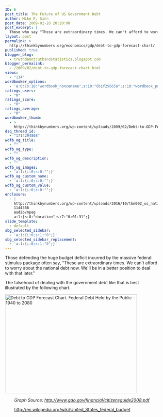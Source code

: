 ```yaml
---
ID: 6
post_title: The Future of US Government Debt
author: Mike P. Sinn
post_date: 2009-02-28 20:20:00
post_excerpt: |
  Those who say "These are extraordinary times. We can't afford to worry about the national debt now. We'll be in a better position to deal with that later." should check out these projections.
layout: post
permalink: >
  http://thinkbynumbers.org/economics/gdp/debt-to-gdp-forecast-chart/
published: true
blogger_blog:
  - truthdamntruthandstatistics.blogspot.com
blogger_permalink:
  - /2009/02/debt-to-gdp-forecast-chart.html
views:
  - "134"
wordbooker_options:
  - 'a:8:{s:18:"wordbook_noncename";s:10:"6b1f29665a";s:18:"wordbook_page_post";s:4:"-100";s:18:"wordbook_orandpage";s:1:"2";s:23:"wordbook_default_author";s:1:"2";s:23:"wordbook_extract_length";s:2:"10";s:19:"wordbook_actionlink";s:3:"100";s:18:"wordbook_attribute";s:0:"";s:29:"wordbooker_status_update_text";s:0:"";}'
ratings_users:
  - "0"
ratings_score:
  - "0"
ratings_average:
  - "0"
wordbooker_thumb:
  - >
    http://thinkbynumbers.org/wp-content/uploads/2009/02/Debt-to-GDP-Forecast-Chart-90x90.png
dsq_thread_id:
  - "1714294808"
wdfb_og_title:
  - ""
wdfb_og_type:
  - ""
wdfb_og_description:
  - ""
wdfb_og_images:
  - 'a:1:{i:0;s:0:"";}'
wdfb_og_custom_name:
  - 'a:1:{i:0;s:0:"";}'
wdfb_og_custom_value:
  - 'a:1:{i:0;s:0:"";}'
enclosure:
  - |
    http://thinkbynumbers.org/wp-content/uploads/2016/10/tbn002_us_national_debt.mp3
    1144356
    audio/mpeg
    a:1:{s:8:"duration";s:7:"0:01:31";}
slide_template:
  - default
sbg_selected_sidebar:
  - 'a:1:{i:0;s:1:"0";}'
sbg_selected_sidebar_replacement:
  - 'a:1:{i:0;s:1:"0";}'
---
```

Those defending the huge budget deficit incurred by the massive federal stimulus package often say, "These are extraordinary times. We can't afford to worry about the national debt now. We'll be in a better position to deal with that later."

The falsehood of dealing with the government debt like that is best illustrated by the following chart.

<a href="http://web.archive.org/web/20111112093221/http://upload.wikimedia.org/wikipedia/en/thumb/c/c6/Debt_to_GDP_Forecast_Chart.png/800px-Debt_to_GDP_Forecast_Chart.png"><img style="cursor: pointer; width: 435px; height: 326px; border: 0px;" title="Debt to GDP Forecast Chart" src="http://thinkbynumbers.org/wp-content/uploads/2012/11/640px-Debt_to_GDP_Forecast_Chart.png" alt="Debt to GDP Forecast Chart. Federal Debt Held by the Public - 1940 to 2080" width="640" height="480" border="0" /></a>

<p style="padding-left: 30px;"><em>Graph Source: <a href="http://www.gao.gov/financial_pdfs/citizensguide2008.pdf" target="_blank">http://www.gao.gov/financial/citizensguide2008.pdf</a></em></p>

<p style="padding-left: 30px;">
<a href="https://en.wikipedia.org/wiki/United_States_federal_budget">http://en.wikipedia.org/wiki/United_States_federal_budget
</a></p>